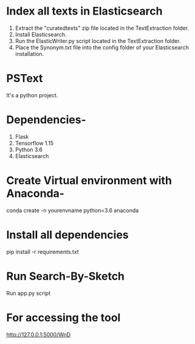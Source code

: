 # Index all texts in Elasticsearch
1. Extract the "curatedtexts" zip file located in the TextExtraction folder.
2. Install Elasticsearch.
3. Run the ElasticWriter.py script located in the TextExtraction folder.
4. Place the Synonym.txt file into the config folder of your Elasticsearch installation.



# PSText
It's a python project. 
# Dependencies-
1. Flask
2. Tensorflow 1.15
3. Python 3.6
4. Elasticsearch

# Create Virtual environment with Anaconda-
conda create -n yourenvname python=3.6 anaconda

# Install all dependencies
pip install -r requirements.txt

# Run Search-By-Sketch
Run app.py script

# For accessing the tool
http://127.0.0.1:5000/WnD
